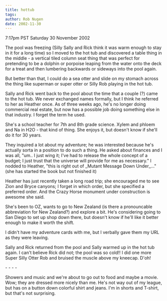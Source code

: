 ```yaml
---
title: hottub
tags: 
author: Rob Nugen
date: 2002-11-30
---
```


<p class=date>7:17pm PST Saturday 30 November 2002</p>

<p>The pool was freezing (Silly Sally and Rick think it was warm
enough to stay in it for a long time) so I moved to the hot tub and
discovered a table thing in the middle - a vertical tiled column seat
thing that was perfect for pretending to be a dolphin or porpoise
leaping from the water onto the deck for a treat and then lumbering
backwards or sideways into the pool again.</p>

<p>But better than that, I could do a sea otter and slide on my
stomach across the thing like superman or super otter or Silly Rob
playing in the hot tub.</p>

<p>Sally and Rick went back to the pool about the time that a couple
(?) came to the hot tub.  We never exchanged names formally, but I
think he referred to her as Heather once.  As of three weeks ago, he's
no longer doing commercial real estate, but now has a possible job
doing something else in that industry.  I forget the term he used.</p>

<p>She's a school teacher for 7th and 8th grade science.  Xylem and
phloem and Na in H2O - that kind of thing.  She enjoys it, but doesn't
know if she'll do it for 30 years.</p>

<p>They inquired a lot about my adventure; he was interested because
he's actually sorta in a position to do such a thing.  He asked about
finances and I was all, "um.. I just wing it; I've had to release the
whole concept of a budget; I just trust that the universe will provide
for me as necessary."  I nodded to Heather, "this is right out of
_Mutant Message Down Under_..." (she has started the book but not
finished it)</p>

<p>Heather has just recently taken a long road trip; she encouraged me
to see Zion and Bryce canyons; I forget in which order, but she
specified a preferred order.  And the Crazy Horse monument under
construction is awesome she said.</p>

<p>She's been to OZ, wants to go to New Zealand (is there a pronouncable
abbreviation for New Zealand?) and explore a bit.  He's considering
going to San Diego to set up shop down there, but doesn't know if
he'll like it better enough to make it worth the shift.</p>

<p>I didn't have my adventure cards with me, but I verbally gave them
my URL as they were leaving.</p>

<p>Sally and Rick returned from the pool and Sally warmed up in the
hot tub again.  I can't believe Rick did not; the pool was so cold!!
I did one more Super Silly Otter Rob and bruised the muscle above my
kneecap.  D'oh!</p>

<p>- - - -</p>

<p>Showers and music and we're about to go out to food and maybe a
movie.  Wow; they are dressed more nicely than me.  He's not way out
of my league, but has on a button down colorful shirt and jeans.  I'm
in shorts and T-shirt, but that's not surprising.</p>
